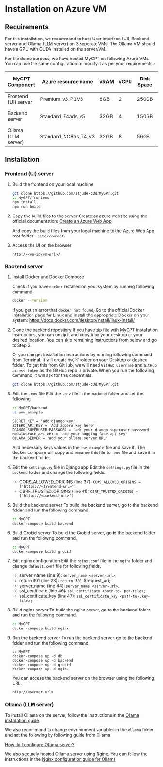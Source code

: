 # Installation on Azure VM

## Requirements
For this installation, we recommand to host User interface (UI), Backend server and Ollama (LLM server) on 3 seperate VMs. The Ollama VM should have a GPU with CUDA installed on the server/VM.

For the demo purpose, we have hosted MyGPT on following Azure VMs. You can use the same configuration or modify it as per your requirements.:

| MyGPT Component | Azure resource name | vRAM | vCPU | Disk Space | OS | Additional Hardware/ Software |
| --- | --- | --- | --- | --- | --- | --- |
| Frontend (UI) server | Premium_v3_P1V3  | 8GB | 2 | 250GB | Windows | Node 14 LTS |
| Backend server | Standard_E4ads_v5 | 32GB | 4 | 150GB | Ubuntu 24.04 LTS | Docker, Docker Compose |
| Ollama (LLM server) | Standard_NC8as_T4_v3 | 32GB | 8 | 56GB | Ubuntu 24.04 LTS | NVIDIA GPU - Tesla  T4 |

## Installation

### Frontend (UI) server

1. Build the frontend on your local machine
	```bash
	git clone https://github.com/stjude-c3d/MyGPT.git
	cd MyGPT/frontend
	npm install
	npm run build
	```

2. Copy the build files to the server
	Create an azure website using the official documentation: [Create an Azure Web App](https://learn.microsoft.com/en-us/azure/app-service/quickstart-nodejs?tabs=linux&pivots=development-environment-azure-portal)

	And copy the build files from your local machine to the Azure Web App root folder - `site/wwwroot`.

3. Access the UI on the browser
	```
	http://<vm-ip/vm-url>/
	```

### Backend server

1. Install Docker and Docker Compose

	Check if you have `docker` installed on your system by running following command.

	```bash
	docker --version
	```

	If you get an error that `docker not found`,   Go to the official Docker installation page for Linux and install the appropriate Docker on your system: https://docs.docker.com/desktop/install/linux-install/

2. Clone the backend repository
	If you have zip file with MyGPT installation instructions, you can unzip it and copy it on your desktop or your desired location. You can skip remaining instructions from below and go to Step 2.

	Or you can get installation instructions by running following command from Terminal. It will create `MyGPT` folder on your Desktop or desired folder. To get this from GitHub, we will need `GitHub username` and `GitHub access token` as the GitHub repo is private. When you run the following command, it will ask for this credentials.

	```bash
	git clone https://github.com/stjude-c3d/MyGPT.git
	```

3. Edit the `.env` file
	Edit the `.env` file in the `backend` folder and set the following
	
	```bash
	cd MyGPT/backend
	vi env_example
	```
	```
	SECRET_KEY = 'add django key'
	ZOTERO_API_KEY = 'Add zotero key here'
	DJANGO_SUPERUSER_PASSWORD = 'add your django superuser password'
	HUGGINGFACE_API_KEY = 'add your hugging face api key'
	OLLAMA_SERVER = 'add your ollama server URL' 
	```

	Add necessary keys values in the `env_example` file and save it.
	The docker compose will copy and rename this file to `.env` file and save it in the backend folder.

4. Edit the `settings.py` file in Django app
	Edit the `settings.py` file in the `backend` folder and change the following fields.

	* CORS_ALLOWED_ORIGINS (line 37): `CORS_ALLOWED_ORIGINS = ['https://<frontend-url>']`
	* CSRF_TRUSTED_ORIGINS (line 41): `CSRF_TRUSTED_ORIGINS = ['https://<backend-url>']`

5. Build the backend server
	To build the backend server, go to the backend folder and run the following command.

	```bash
	cd MyGPT
	docker-compose build backend
	```

6. Build Grobid server
	To build the Grobid server, go to the backend folder and run the following command.

	```bash
	cd MyGPT
	docker-compose build grobid
	```

7. Edit nginx configuration
	Edit the `nginx.conf` file in the `nginx` folder and change `dafault.conf` file for following fields.

	* server_name (line 9): `server_name <server-url>;`
	* return 301 (line 23): `return 301 `<server-utl>$request_uri;`
	* server_name (line 44): `server_name <server-url>;`
	* ssl_certificate (line 46): `ssl_certificate <path-to-.pem-file>;`
	* ssl_certificate_key (line 47): `ssl_certificate_key <path-to-.key-file>;`

8. Build nginx server
	To build the nginx server, go to the backend folder and run the following command.

	```bash
	cd MyGPT
	docker-compose build nginx
	```

9. Run the backend server
	To run the backend server, go to the backend folder and run the following command.

	```
	cd MyGPT
	docker-compose up -d db
	docker-compose up -d backend
	docker-compose up -d grobid
	docker-compose up -d nginx
	```

	You can access the backend server on the browser using the following URL.

	```
	http://<server-url>
	```


### Ollama (LLM server)

To install Ollama on the server, follow the instructions in the [Ollama installation guide](https://github.com/ollama/ollama/blob/main/docs/linux.md).

We also recommand to change envrironment variables in the `ollama` folder and set the following by following guide from Ollama

[How do I configure Ollama server?](https://github.com/ollama/ollama/blob/main/docs/linux.md)

We also securely hosted Ollama server using Nginx. You can follow the instructions in the [Nginx configuration guide for Ollama](https://github.com/ollama/ollama/blob/main/docs/faq.md#how-can-i-use-ollama-with-a-proxy-server)